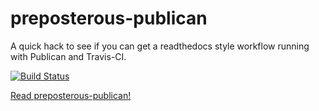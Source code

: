 # preposterous-publican

A quick hack to see if you can get a readthedocs style workflow running with Publican and Travis-CI.

[![Build Status](https://travis-ci.org/Kahn/preposterous-publican.svg?branch=master)](https://travis-ci.org/Kahn/preposterous-publican)

[Read preposterous-publican!](http://www.cycloptivity.net/preposterous-publican/)
